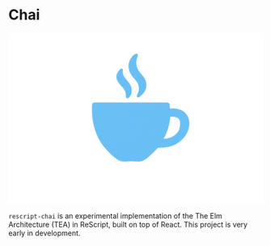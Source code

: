 # Chai

![logo](./logo.png)

`rescript-chai` is an experimental implementation of the The Elm Architecture (TEA) in ReScript, built on top of React. This project is very early in development.